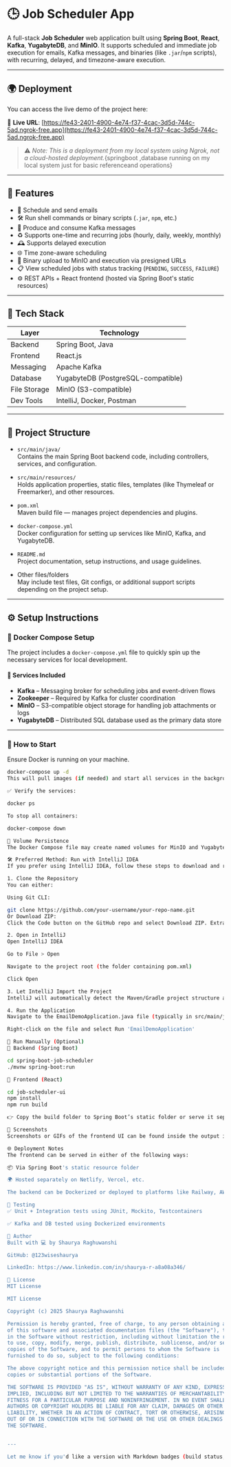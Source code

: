 # 🕒 Job Scheduler App

A full-stack **Job Scheduler** web application built using **Spring Boot**, **React**, **Kafka**, **YugabyteDB**, and **MinIO**. It supports scheduled and immediate job execution for emails, Kafka messages, and binaries (like `.jar`/`npm` scripts), with recurring, delayed, and timezone-aware execution.

---

## 🌍 Deployment

You can access the live demo of the project here:

🔗 **Live URL**: [https://fe43-2401-4900-4e74-f37-4cac-3d5d-744c-5ad.ngrok-free.app](https://fe43-2401-4900-4e74-f37-4cac-3d5d-744c-5ad.ngrok-free.app)  
> ⚠️ _Note: This is a deployment from my local system using Ngrok, not a cloud-hosted deployment._{springboot ,database running on my local system just for basic referenceand operations}

---

## 🚀 Features

- 📧 Schedule and send emails  
- 🛠️ Run shell commands or binary scripts (`.jar`, `npm`, etc.)  
- 📨 Produce and consume Kafka messages  
- ♻️ Supports one-time and recurring jobs (hourly, daily, weekly, monthly)  
- 🕰️ Supports delayed execution  
- 🌐 Time zone-aware scheduling  
- 💾 Binary upload to MinIO and execution via presigned URLs  
- 📋 View scheduled jobs with status tracking (`PENDING`, `SUCCESS`, `FAILURE`)  
- ⚙️ REST APIs + React frontend (hosted via Spring Boot's static resources)

---

## 🧱 Tech Stack

| Layer        | Technology            |
|--------------|------------------------|
| Backend      | Spring Boot, Java      |
| Frontend     | React.js               |
| Messaging    | Apache Kafka           |
| Database     | YugabyteDB (PostgreSQL-compatible) |
| File Storage | MinIO (S3-compatible)  |
| Dev Tools    | IntelliJ, Docker, Postman |

---

## 📁 Project Structure

- `src/main/java/`  
  Contains the main Spring Boot backend code, including controllers, services, and configuration.

- `src/main/resources/`  
  Holds application properties, static files, templates (like Thymeleaf or Freemarker), and other resources.

- `pom.xml`  
  Maven build file — manages project dependencies and plugins.

- `docker-compose.yml`  
  Docker configuration for setting up services like MinIO, Kafka, and YugabyteDB.

- `README.md`  
  Project documentation, setup instructions, and usage guidelines.

- Other files/folders  
  May include test files, Git configs, or additional support scripts depending on the project setup.

---

## ⚙️ Setup Instructions

### 🐳 Docker Compose Setup

The project includes a `docker-compose.yml` file to quickly spin up the necessary services for local development.

#### 🔧 Services Included

- **Kafka** – Messaging broker for scheduling jobs and event-driven flows  
- **Zookeeper** – Required by Kafka for cluster coordination  
- **MinIO** – S3-compatible object storage for handling job attachments or logs  
- **YugabyteDB** – Distributed SQL database used as the primary data store

---

### 🚀 How to Start

Ensure Docker is running on your machine.

```bash
docker-compose up -d
This will pull images (if needed) and start all services in the background.

✅ Verify the services:

docker ps

To stop all containers:

docker-compose down

📂 Volume Persistence
The Docker Compose file may create named volumes for MinIO and YugabyteDB to persist data even after restarting the containers.

🛠️ Preferred Method: Run with IntelliJ IDEA
If you prefer using IntelliJ IDEA, follow these steps to download and run the project:

1. Clone the Repository
You can either:

Using Git CLI:

git clone https://github.com/your-username/your-repo-name.git
Or Download ZIP:
Click the Code button on the GitHub repo and select Download ZIP. Extract it to your desired location.

2. Open in IntelliJ
Open IntelliJ IDEA

Go to File > Open

Navigate to the project root (the folder containing pom.xml)

Click Open

3. Let IntelliJ Import the Project
IntelliJ will automatically detect the Maven/Gradle project structure and import dependencies. This may take a moment.

4. Run the Application
Navigate to the EmailDemoApplication.java file (typically in src/main/java/.../EmailDemoApplication.java)

Right-click on the file and select Run 'EmailDemoApplication'

🧪 Run Manually (Optional)
🚀 Backend (Spring Boot)

cd spring-boot-job-scheduler
./mvnw spring-boot:run

🚀 Frontend (React)

cd job-scheduler-ui
npm install
npm run build

👉 Copy the build folder to Spring Boot’s static folder or serve it separately.

📸 Screenshots
Screenshots or GIFs of the frontend UI can be found inside the output images directory.

🌐 Deployment Notes
The frontend can be served in either of the following ways:

📦 Via Spring Boot's static resource folder

🌍 Hosted separately on Netlify, Vercel, etc.

The backend can be Dockerized or deployed to platforms like Railway, AWS, etc.

🧪 Testing
✅ Unit + Integration tests using JUnit, Mockito, Testcontainers

✅ Kafka and DB tested using Dockerized environments

🙌 Author
Built with 💻 by Shaurya Raghuwanshi

GitHub: @123wiseshaurya

LinkedIn: https://www.linkedin.com/in/shaurya-r-a8a08a346/

📄 License
MIT License

MIT License

Copyright (c) 2025 Shaurya Raghuwanshi

Permission is hereby granted, free of charge, to any person obtaining a copy
of this software and associated documentation files (the "Software"), to deal
in the Software without restriction, including without limitation the rights
to use, copy, modify, merge, publish, distribute, sublicense, and/or sell
copies of the Software, and to permit persons to whom the Software is
furnished to do so, subject to the following conditions:

The above copyright notice and this permission notice shall be included in all
copies or substantial portions of the Software.

THE SOFTWARE IS PROVIDED "AS IS", WITHOUT WARRANTY OF ANY KIND, EXPRESS OR
IMPLIED, INCLUDING BUT NOT LIMITED TO THE WARRANTIES OF MERCHANTABILITY,
FITNESS FOR A PARTICULAR PURPOSE AND NONINFRINGEMENT. IN NO EVENT SHALL THE
AUTHORS OR COPYRIGHT HOLDERS BE LIABLE FOR ANY CLAIM, DAMAGES OR OTHER
LIABILITY, WHETHER IN AN ACTION OF CONTRACT, TORT OR OTHERWISE, ARISING FROM,
OUT OF OR IN CONNECTION WITH THE SOFTWARE OR THE USE OR OTHER DEALINGS IN
THE SOFTWARE.


---

Let me know if you'd like a version with Markdown badges (build status, license, etc.) or dynamic environment variable instructions too!


